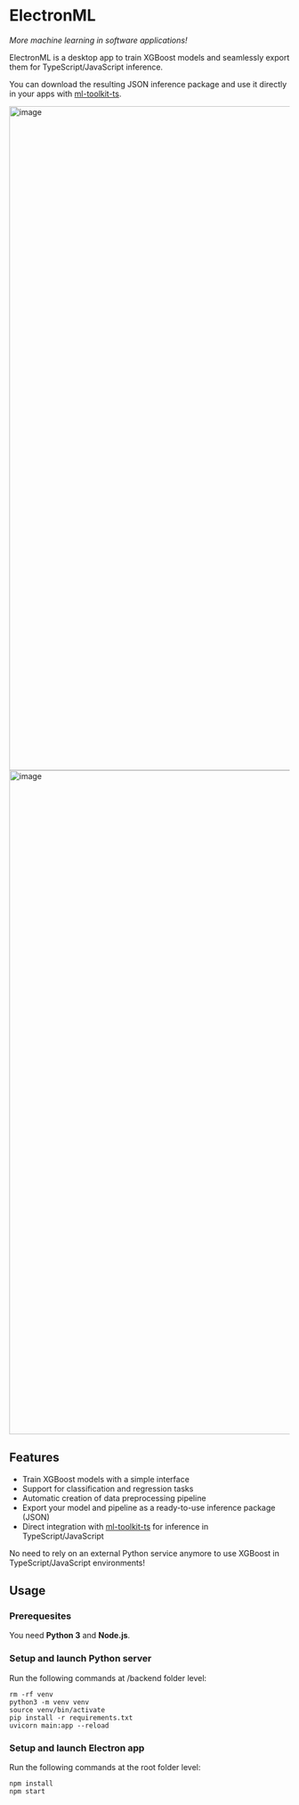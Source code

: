 # ElectronML

_More machine learning in software applications!_

ElectronML is a desktop app to train XGBoost models and seamlessly export them for TypeScript/JavaScript inference.

You can download the resulting JSON inference package and use it directly in your apps with [ml-toolkit-ts](https://github.com/antoinebcx/ml-toolkit-ts).

<img width="1192" alt="image" src="https://github.com/user-attachments/assets/2e3e6f9a-d162-4321-9e45-1c4a3b3f6143">
<img width="1192" alt="image" src="https://github.com/user-attachments/assets/800f2af7-3235-466d-a5e4-247a35f48543">


## Features

- Train XGBoost models with a simple interface
- Support for classification and regression tasks
- Automatic creation of data preprocessing pipeline
- Export your model and pipeline as a ready-to-use inference package (JSON)
- Direct integration with [ml-toolkit-ts](https://github.com/antoinebcx/ml-toolkit-ts) for inference in TypeScript/JavaScript

No need to rely on an external Python service anymore to use XGBoost in TypeScript/JavaScript environments!

## Usage

### Prerequesites
You need **Python 3** and **Node.js**.

### Setup and launch Python server
Run the following commands at /backend folder level:
```shell
rm -rf venv
python3 -m venv venv
source venv/bin/activate
pip install -r requirements.txt
uvicorn main:app --reload
```

### Setup and launch Electron app
Run the following commands at the root folder level:
```shell
npm install
npm start
```
